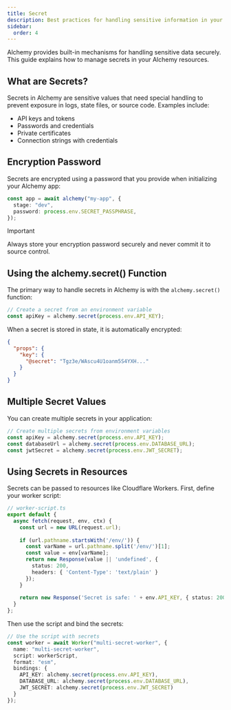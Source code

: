```yaml
---
title: Secret
description: Best practices for handling sensitive information in your infrastructure. Learn how to encrypt API keys, passwords, and credentials in Alchemy state files.
sidebar:
  order: 4
---
```



Alchemy provides built-in mechanisms for handling sensitive data securely. This guide explains how to manage secrets in your Alchemy resources.

## What are Secrets?

Secrets in Alchemy are sensitive values that need special handling to prevent exposure in logs, state files, or source code. Examples include:

- API keys and tokens
- Passwords and credentials
- Private certificates
- Connection strings with credentials

## Encryption Password

Secrets are encrypted using a password that you provide when initializing your Alchemy app:

```typescript
const app = await alchemy("my-app", {
  stage: "dev",
  password: process.env.SECRET_PASSPHRASE,
});
```

> [!IMPORTANT]
> Always store your encryption password securely and never commit it to source control.

## Using the alchemy.secret() Function

The primary way to handle secrets in Alchemy is with the `alchemy.secret()` function:

```typescript
// Create a secret from an environment variable
const apiKey = alchemy.secret(process.env.API_KEY);
```

When a secret is stored in state, it is automatically encrypted:

```json
{
  "props": {
    "key": {
      "@secret": "Tgz3e/WAscu4U1oanm5S4YXH..."
    }
  }
}
```

## Multiple Secret Values

You can create multiple secrets in your application:

```typescript
// Create multiple secrets from environment variables
const apiKey = alchemy.secret(process.env.API_KEY);
const databaseUrl = alchemy.secret(process.env.DATABASE_URL);
const jwtSecret = alchemy.secret(process.env.JWT_SECRET);
```

## Using Secrets in Resources

Secrets can be passed to resources like Cloudflare Workers. First, define your worker script:

```typescript
// worker-script.ts
export default {
  async fetch(request, env, ctx) {
    const url = new URL(request.url);
    
    if (url.pathname.startsWith('/env/')) {
      const varName = url.pathname.split('/env/')[1];
      const value = env[varName];
      return new Response(value || 'undefined', { 
        status: 200,
        headers: { 'Content-Type': 'text/plain' }
      });
    }
    
    return new Response('Secret is safe: ' + env.API_KEY, { status: 200 });
  }
};
```

Then use the script and bind the secrets:

```typescript
// Use the script with secrets
const worker = await Worker("multi-secret-worker", {
  name: "multi-secret-worker",
  script: workerScript,
  format: "esm",
  bindings: {
    API_KEY: alchemy.secret(process.env.API_KEY),
    DATABASE_URL: alchemy.secret(process.env.DATABASE_URL),
    JWT_SECRET: alchemy.secret(process.env.JWT_SECRET)
  }
});
```
